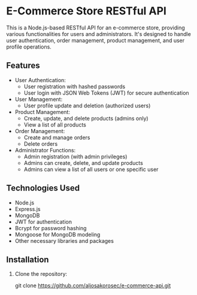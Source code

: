# E-Commerce Store RESTful API

This is a Node.js-based RESTful API for an e-commerce store, providing various functionalities for users and administrators. It's designed to handle user authentication, order management, product management, and user profile operations.

## Features

- User Authentication:
  - User registration with hashed passwords
  - User login with JSON Web Tokens (JWT) for secure authentication
- User Management:
  - User profile update and deletion (authorized users)
- Product Management:
  - Create, update, and delete products (admins only)
  - View a list of all products
- Order Management:
  - Create and manage orders
  - Delete orders
- Administrator Functions:
  - Admin registration (with admin privileges)
  - Admins can create, delete, and update products
  - Admins can view a list of all users or one specific user

## Technologies Used

- Node.js
- Express.js
- MongoDB
- JWT for authentication
- Bcrypt for password hashing
- Mongoose for MongoDB modeling
- Other necessary libraries and packages

## Installation

1. Clone the repository:

   git clone https://github.com/aljosakorosec/e-commerce-api.git
